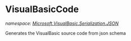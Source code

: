﻿# VisualBasicCode
_namespace: <a href="#" onClick="load('/docs/Microsoft.VisualBasic.Serialization.JSON/index.md')">Microsoft.VisualBasic.Serialization.JSON</a>_

Generates the VisualBasic source code from json schema




